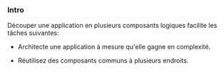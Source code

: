 ### Intro

Découper une application en plusieurs composants logiques facilite 
les tâches suivantes:
* Architecte une application à mesure qu'elle gagne en complexité.

* Réutilisez des composants communs à plusieurs endroits.
